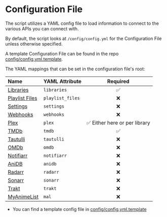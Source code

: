 # Configuration File

The script utilizes a YAML config file to load information to connect to the various APIs you can connect with. 

By default, the script looks at `/config/config.yml` for the Configuration File unless otherwise specified.

A template Configuration File can be found in the repo [config/config.yml.template](https://github.com/meisnate12/Plex-Meta-Manager/blob/master/config/config.yml.template). 

The YAML mappings that can be set in the configuration file's root:

| Name                       | YAML Attribute   |              Required              |
|:---------------------------|:-----------------|:----------------------------------:|
| [Libraries](libraries)     | `libraries`      |              &#9989;               |
| [Playlist Files](playlist) | `playlist_files` |              &#10060;              |
| [Settings](settings)       | `settings`       |              &#10060;              |
| [Webhooks](webhooks)       | `webhooks`       |              &#10060;              |
| [Plex](plex)               | `plex`           | &#9989; Either here or per library |
| [TMDb](tmdb)               | `tmdb`           |              &#9989;               |
| [Tautulli](tautulli)       | `tautulli`       |              &#10060;              |
| [OMDb](omdb)               | `omdb`           |              &#10060;              |
| [Notifiarr](notifiarr)     | `notifiarr`      |              &#10060;              |
| [AniDB](anidb)             | `anidb`          |              &#10060;              |
| [Radarr](radarr)           | `radarr`         |              &#10060;              |
| [Sonarr](sonarr)           | `sonarr`         |              &#10060;              |
| [Trakt](trakt)             | `trakt`          |              &#10060;              |
| [MyAnimeList](myanimelist) | `mal`            |              &#10060;              |

* You can find a template config file in [config/config.yml.template](https://github.com/meisnate12/Plex-Meta-Manager/blob/master/config/config.yml.template)
